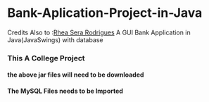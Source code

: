# Bank-Aplication-Project-in-Java
Credits Also to :<a href="https://github.com/Rheaserarodrigues">Rhea Sera Rodrigues</a>
A GUI Bank Application in Java(JavaSwings) with database
<h3>This A College Project </h3>
<h4>the above jar files will need to be downloaded </h4>
<h4>The MySQL Files needs to be Imported</h4>
